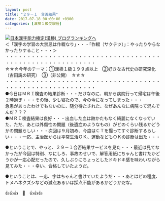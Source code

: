 ```yaml
---
layout: post
title: "２９－１　合否結果"
date: 2017-07-18 00:00:00 +0900
categories: [漢検１級受験歴]
---
```


[![](/syuusyuu9701/assets/images/２９－１-合否結果-br_c_3028_1.gif)](http://blog.with2.net/link.php?1659096:3028 "日本漢字能力検定(漢検) ブログランキングへ")[日本漢字能力検定(漢検) ブログランキングへ](http://blog.with2.net/link.php?1659096:3028)  
＜「漢字の学習の大禁忌は作輟なり」・・・「作輟（サクテツ）」：やったりやらなかったりすること・・・＞  
・・・・・・・・・・・・・・・・・・・・・・・・・・・・・・・・・・・・・・・・・・・・・・・・・・・・・・・・・  
☆☆☆今年のテーマ：①漢検１級１９９点以上　②好きな古代史の研究深化（古田説の研究）　③（非公開）　☆☆☆　　  
・・・・・・・・・・・・・・・・・・・・・・・・・・・・・・・・・・・・・・・・・・・・・・・・・・・・・・・・・  
●今日はＭＲＩ検査の結果診断・・・だけなのに、朝から病院行って帰宅は午後２時過ぎ・・・その後、少し寝たので、今の今になってしまった・・・  
急患があったわけでもないのに、随分待たされた、なぜあんなに病院って混んでんだ？？？  
●ＭＲＩ検査結果は良好・・・出血した血は跡かたもなく綺麗になくなっていた、ただ、あとは外傷性の問題（後遺症のようなもの）がどのくらい残るかどうかの問題らしい・・・次回は９月初め、今度はＣＴを撮ってすぐ診断するらしい・・・一応、主治医からは平常生活ＯＫ、運動などもＯＫの診断は出た・・・  
  
●ということで、やっと、２９－１合否結果サービスを見た・・・最近は見てなかったが今回は特別、なにしろ、事故のせいで、解答用紙にちゃんと書けたかどうかが一応心配だったので、久しぶりにちょっとしたドキドキ感を味わいながら見てみた・・・幸い、合格していたようだ。  
  
●ということは、一応、字はちゃんと書けていたようだ・・・あとはどの程度、トメハネクズシなどの減点あるいは採点不能があるかどうかだな。  
  
👍👍👍　🐔　👍👍👍